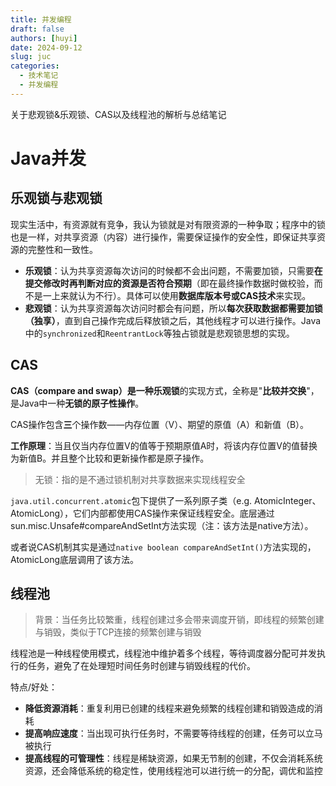 ```yaml
---
title: 并发编程
draft: false
authors: [huyi]
date: 2024-09-12
slug: juc
categories:
  - 技术笔记
  - 并发编程
---
```


关于悲观锁&乐观锁、CAS以及线程池的解析与总结笔记 <!-- more -->

# Java并发



## 乐观锁与悲观锁

现实生活中，有资源就有竞争，我认为锁就是对有限资源的一种争取；程序中的锁也是一样，对共享资源（内容）进行操作，需要保证操作的安全性，即保证共享资源的完整性和一致性。

- **乐观锁**：认为共享资源每次访问的时候都不会出问题，不需要加锁，只需要**在提交修改时再判断对应的资源是否符合预期**（即在最终操作数据时做校验，而不是一上来就认为不行）。具体可以使用**数据库版本号或CAS技术**来实现。
- **悲观锁**：认为共享资源每次访问时都会有问题，所以**每次获取数据都需要加锁（独享）**，直到自己操作完成后释放锁之后，其他线程才可以进行操作。Java中的`synchronized`和`ReentrantLock`等独占锁就是悲观锁思想的实现。



## CAS

**CAS（compare and swap）**是一种**乐观锁**的实现方式，全称是"**比较并交换**"，是Java中一种**无锁的原子性操作**。

CAS操作包含**三**个操作数——内存位置（V）、期望的原值（A）和新值（B）。

**工作原理**：当且仅当内存位置V的值等于预期原值A时，将该内存位置V的值替换为新值B。并且整个比较和更新操作都是原子操作。

> 无锁：指的是不通过锁机制对共享数据来实现线程安全

`java.util.concurrent.atomic`包下提供了一系列原子类（e.g. AtomicInteger、AtomicLong），它们内部都使用CAS操作来保证线程安全。底层通过sun.misc.Unsafe#compareAndSetInt方法实现（注：该方法是native方法）。

或者说CAS机制其实是通过`native boolean compareAndSetInt()`方法实现的，AtomicLong底层调用了该方法。



## 线程池

> 背景：当任务比较繁重，线程创建过多会带来调度开销，即线程的频繁创建与销毁，类似于TCP连接的频繁创建与销毁

线程池是一种线程使用模式，线程池中维护着多个线程，等待调度器分配可并发执行的任务，避免了在处理短时间任务时创建与销毁线程的代价。

特点/好处：

- **降低资源消耗**：重复利用已创建的线程来避免频繁的线程创建和销毁造成的消耗
- **提高响应速度**：当出现可执行任务时，不需要等待线程的创建，任务可以立马被执行
- **提高线程的可管理性**：线程是稀缺资源，如果无节制的创建，不仅会消耗系统资源，还会降低系统的稳定性，使用线程池可以进行统一的分配，调优和监控